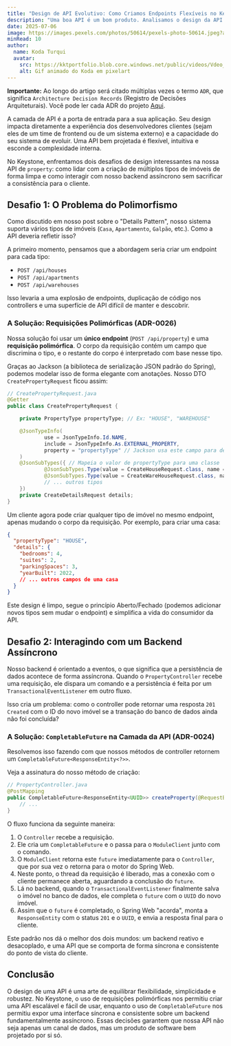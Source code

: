 ```yaml
---
title: "Design de API Evolutivo: Como Criamos Endpoints Flexíveis no Keystone"
description: "Uma boa API é um bom produto. Analisamos o design da API do Keystone, focando em como lidamos com requisições polimórficas para diferentes tipos de imóveis usando um único endpoint e como gerenciamos a assincronicidade do backend com CompletableFuture."
date: 2025-07-06
image: https://images.pexels.com/photos/50614/pexels-photo-50614.jpeg?auto=compress&cs=tinysrgb&w=1260&h=750&dpr=1
minRead: 10
author:
  name: Koda Turqui
  avatar:
    src: https://kktportfolio.blob.core.windows.net/public/videos/Vdeo_Animado_Pronto-ezgif.com-optimize.gif
    alt: Gif animado do Koda em pixelart
---
```


**Importante:** Ao longo do artigo será citado múltiplas vezes o termo `ADR`, que significa `Architecture Decision Records` (Registro de Decisões Arquiteturais). Você pode ler cada ADR do projeto [Aqui](https://github.com/koda-kaolinite/keystone_api/tree/main/docs/ARCHITECTURE-DESICION-LOG).

A camada de API é a porta de entrada para a sua aplicação. Seu design impacta diretamente a experiência dos desenvolvedores clientes (sejam eles de um time de frontend ou de um sistema externo) e a capacidade do seu sistema de evoluir. Uma API bem projetada é flexível, intuitiva e esconde a complexidade interna.

No Keystone, enfrentamos dois desafios de design interessantes na nossa API de `property`: como lidar com a criação de múltiplos tipos de imóveis de forma limpa e como interagir com nosso backend assíncrono sem sacrificar a consistência para o cliente.

## Desafio 1: O Problema do Polimorfismo

Como discutido em nosso post sobre o "Details Pattern", nosso sistema suporta vários tipos de imóveis (`Casa`, `Apartamento`, `Galpão`, etc.). Como a API deveria refletir isso?

A primeiro momento, pensamos que a abordagem seria criar um endpoint para cada tipo:
-   `POST /api/houses`
-   `POST /api/apartments`
-   `POST /api/warehouses`

Isso levaria a uma explosão de endpoints, duplicação de código nos controllers e uma superfície de API difícil de manter e descobrir.

### A Solução: Requisições Polimórficas (ADR-0026)

Nossa solução foi usar um **único endpoint** (`POST /api/property`) e uma **requisição polimórfica**. O corpo da requisição contém um campo que discrimina o tipo, e o restante do corpo é interpretado com base nesse tipo.

Graças ao Jackson (a biblioteca de serialização JSON padrão do Spring), podemos modelar isso de forma elegante com anotações. Nosso DTO `CreatePropertyRequest` ficou assim:

```java
// CreatePropertyRequest.java
@Getter
public class CreatePropertyRequest {

    private PropertyType propertyType; // Ex: "HOUSE", "WAREHOUSE"

    @JsonTypeInfo(
            use = JsonTypeInfo.Id.NAME,
            include = JsonTypeInfo.As.EXTERNAL_PROPERTY,
            property = "propertyType" // Jackson usa este campo para decidir
    )
    @JsonSubTypes({ // Mapeia o valor de propertyType para uma classe
            @JsonSubTypes.Type(value = CreateHouseRequest.class, name = "HOUSE"),
            @JsonSubTypes.Type(value = CreateWareHouseRequest.class, name = "WAREHOUSE"),
            // ... outros tipos
    })
    private CreateDetailsRequest details;
}
```

Um cliente agora pode criar qualquer tipo de imóvel no mesmo endpoint, apenas mudando o corpo da requisição. Por exemplo, para criar uma casa:

```json
{
  "propertyType": "HOUSE",
  "details": {
    "bedrooms": 4,
    "suites": 2,
    "parkingSpaces": 3,
    "yearBuilt": 2022,
    // ... outros campos de uma casa
  }
}
```

Este design é limpo, segue o princípio Aberto/Fechado (podemos adicionar novos tipos sem mudar o endpoint) e simplifica a vida do consumidor da API.

## Desafio 2: Interagindo com um Backend Assíncrono

Nosso backend é orientado a eventos, o que significa que a persistência de dados acontece de forma assíncrona. Quando o `PropertyController` recebe uma requisição, ele dispara um comando e a persistência é feita por um `TransactionalEventListener` em outro fluxo.

Isso cria um problema: como o controller pode retornar uma resposta `201 Created` com o ID do novo imóvel se a transação do banco de dados ainda não foi concluída?

### A Solução: `CompletableFuture` na Camada da API (ADR-0024)

Resolvemos isso fazendo com que nossos métodos de controller retornem um `CompletableFuture<ResponseEntity<?>>`.

Veja a assinatura do nosso método de criação:
```java
// PropertyController.java
@PostMapping
public CompletableFuture<ResponseEntity<UUID>> createProperty(@RequestBody CreatePropertyRequest request) {
    // ...
}
```

O fluxo funciona da seguinte maneira:
1.  O `Controller` recebe a requisição.
2.  Ele cria um `CompletableFuture` e o passa para o `ModuleClient` junto com o comando.
3.  O `ModuleClient` retorna este `future` imediatamente para o `Controller`, que por sua vez o retorna para o motor do Spring Web.
4.  Neste ponto, o thread da requisição é liberado, mas a conexão com o cliente permanece aberta, aguardando a conclusão do `future`.
5.  Lá no backend, quando o `TransactionalEventListener` finalmente salva o imóvel no banco de dados, ele completa o `future` com o `UUID` do novo imóvel.
6.  Assim que o `future` é completado, o Spring Web "acorda", monta a `ResponseEntity` com o status `201` e o `UUID`, e envia a resposta final para o cliente.

Este padrão nos dá o melhor dos dois mundos: um backend reativo e desacoplado, e uma API que se comporta de forma síncrona e consistente do ponto de vista do cliente.

## Conclusão

O design de uma API é uma arte de equilibrar flexibilidade, simplicidade e robustez. No Keystone, o uso de requisições polimórficas nos permitiu criar uma API escalável e fácil de usar, enquanto o uso de `CompletableFuture` nos permitiu expor uma interface síncrona e consistente sobre um backend fundamentalmente assíncrono. Essas decisões garantem que nossa API não seja apenas um canal de dados, mas um produto de software bem projetado por si só.
